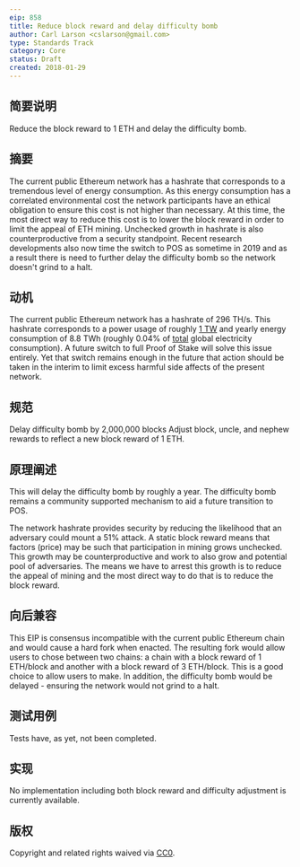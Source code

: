 ```yaml
---
eip: 858
title: Reduce block reward and delay difficulty bomb
author: Carl Larson <cslarson@gmail.com>
type: Standards Track
category: Core
status: Draft
created: 2018-01-29
---
```


## 简要说明
Reduce the block reward to 1 ETH and delay the difficulty bomb.

## 摘要
The current public Ethereum network has a hashrate that corresponds to a tremendous level of energy consumption. As this energy consumption has a correlated environmental cost the network participants have an ethical obligation to ensure this cost is not higher than necessary. At this time, the most direct way to reduce this cost is to lower the block reward in order to limit the appeal of ETH mining. Unchecked growth in hashrate is also counterproductive from a security standpoint.
Recent research developments also now time the switch to POS as sometime in 2019 and as a result there is need to further delay the difficulty bomb so the network doesn't grind to a halt.


## 动机
The current public Ethereum network has a hashrate of 296 TH/s. This hashrate corresponds to a power usage of roughly [1 TW](assets/eip-858/calculations.md) and yearly energy consumption of 8.8 TWh (roughly 0.04% of [total](https://en.wikipedia.org/wiki/List_of_countries_by_electricity_consumption) global electricity consumption). A future switch to full Proof of Stake will solve this issue entirely. Yet that switch remains enough in the future that action should be taken in the interim to limit excess harmful side affects of the present network.

## 规范

Delay difficulty bomb by 2,000,000 blocks
Adjust block, uncle, and nephew rewards to reflect a new block reward of 1 ETH.

## 原理阐述
This will delay the difficulty bomb by roughly a year. The difficulty bomb remains a community supported mechanism to aid a future transition to POS.

The network hashrate provides security by reducing the likelihood that an adversary could mount a 51% attack. A static block reward means that factors (price) may be such that participation in mining grows unchecked. This growth may be counterproductive and work to also grow and potential pool of adversaries. The means we have to arrest this growth is to reduce the appeal of mining and the most direct way to do that is to reduce the block reward.

## 向后兼容
This EIP is consensus incompatible with the current public Ethereum chain and would cause a hard fork when enacted. The resulting fork would allow users to chose between two chains: a chain with a block reward of 1 ETH/block and another with a block reward of 3 ETH/block. This is a good choice to allow users to make. In addition, the difficulty bomb would be delayed - ensuring the network would not grind to a halt.

## 测试用例
Tests have, as yet, not been completed.

## 实现
No implementation including both block reward and difficulty adjustment is currently available.

## 版权
Copyright and related rights waived via [CC0](https://creativecommons.org/publicdomain/zero/1.0/).
